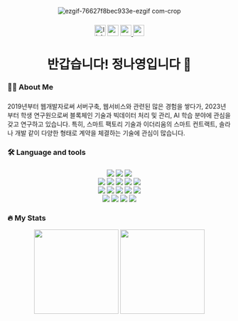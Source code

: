 <div align="center">
  
  ![ezgif-76627f8bec933e-ezgif com-crop](https://github.com/user-attachments/assets/553241ee-4047-4aab-ad5c-766682eea2b7)

</div>

###
<div align="center">
  <a href=https://www.linkedin.com/in/%EB%82%98%EC%98%81-%EC%A0%95-5247972a1/><img src="https://img.shields.io/static/v1?message=LinkedIn&logo=linkedin&label=&color=0077B5&logoColor=white&labelColor=&style=for-the-badge" height="25" alt="linkedin logo"  /></a>
  <a href=https://www.youtube.com/@nine288><img src="https://img.shields.io/static/v1?message=Youtube&logo=youtube&label=&color=FF0000&logoColor=white&labelColor=&style=for-the-badge" height="25" alt="youtube logo"  /></a>
  <a href=https://www.notion.so/12e95522b90f80a1b2abc5a222415d1b?source=copy_link> <img src="https://img.shields.io/badge/Notion-000000?style=for-the-badge&logo=Notion&logoColor=white&link=https://www.notion.so/12e95522b90f80a1b2abc5a222415d1b?source=copy_link " height="25"> </a>
  <a href=mailto:ny030303@gmail.com> <img src="https://img.shields.io/badge/Gmail-EA4335?style=for-the-badge&logo=Gmail&logoColor=white&link=mailto:ny030303@gmail.com" height="25"> </a>
</div>

###



###

<h1 align="center">반갑습니다! 정나영입니다 👋</h1>

###

<h3 align="left">👩‍💻  About Me</h3>

###

<p align="left">2019년부터 웹개발자로써 서버구축, 웹서비스와 관련된 많은 경험을 쌓다가, 2023년부터 학생 연구원으로써 블록체인 기술과 빅데이터 처리 및 관리, AI 학습 분야에 관심을 갖고 연구하고 있습니다. 특히, 스마트 팩토리 기술과 이더리움의 스마트 컨트랙트, 솔라나 개발 같이 다양한 형태로 계약을 체결하는 기술에 관심이 많습니다.</p>

###

<h3 align="left">🛠 Language and tools</h3>

###

<div  align= "center"> 
          <img src="https://img.shields.io/badge/Docker-2496ED?style=for-the-badge&logo=Docker&logoColor=white">
          <img src="https://img.shields.io/badge/Express-000000?style=for-the-badge&logo=Express&logoColor=white">
          <img src="https://img.shields.io/badge/Git-F05032?style=for-the-badge&logo=Git&logoColor=white">
          <br/><img src="https://img.shields.io/badge/HTML5-E34F26?style=for-the-badge&logo=HTML5&logoColor=white">
          <img src="https://img.shields.io/badge/Java-007396?style=for-the-badge&logo=Java&logoColor=white">
          <img src="https://img.shields.io/badge/Javascript-F7DF1E?style=for-the-badge&logo=Javascript&logoColor=white">
          <img src="https://img.shields.io/badge/Linux-FCC624?style=for-the-badge&logo=Linux&logoColor=white">
          <img src="https://img.shields.io/badge/MongoDB-47A248?style=for-the-badge&logo=MongoDB&logoColor=white">
          <br/><img src="https://img.shields.io/badge/MySQL-4479A1?style=for-the-badge&logo=MySQL&logoColor=white">
          <img src="https://img.shields.io/badge/Node.js-339933?style=for-the-badge&logo=Node.js&logoColor=white">
          <img src="https://img.shields.io/badge/Notion-000000?style=for-the-badge&logo=Notion&logoColor=white">
          <img src="https://img.shields.io/badge/Oracle-F80000?style=for-the-badge&logo=Oracle&logoColor=white">
          <img src="https://img.shields.io/badge/Python-3776AB?style=for-the-badge&logo=Python&logoColor=white">
          <br/><img src="https://img.shields.io/badge/PyTorch-EE4C2C?style=for-the-badge&logo=PyTorch&logoColor=white">
          <img src="https://img.shields.io/badge/React-61DAFB?style=for-the-badge&logo=React&logoColor=white">
          <img src="https://img.shields.io/badge/Selenium-43B02A?style=for-the-badge&logo=Selenium&logoColor=white">
          <img src="https://img.shields.io/badge/Spring-6DB33F?style=for-the-badge&logo=Spring&logoColor=white">
          <br/></div>

<h3 align="left">🔥   My Stats </h3>
<p  align= "center">
  <img height="190em" src="https://github-readme-stats.vercel.app/api?username=ny030303&show_icons=true&include_all_commits=true&theme=transparent&count_private=true">
  <img height="190em" src="https://github-readme-stats.vercel.app/api/top-langs/?username=ny030303&theme=transparent&layout=compact&hide=css,html&count_private=true">
</p>
    
